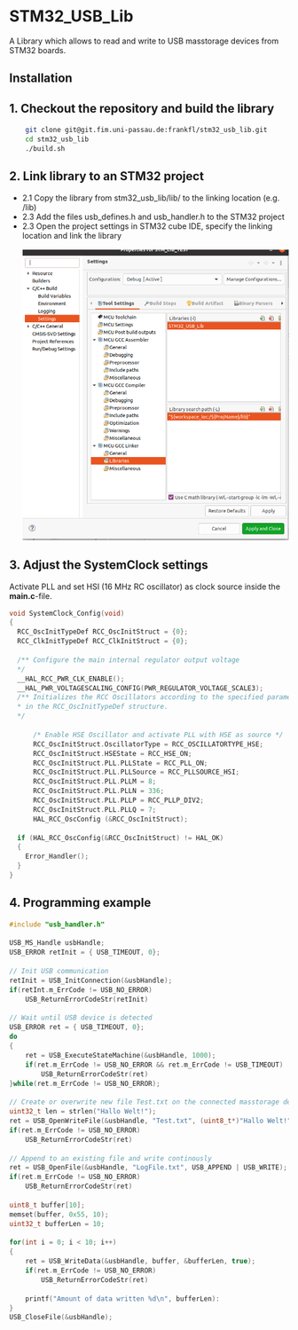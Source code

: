 # STM32_USB_Lib

A Library which allows to read and write to USB masstorage devices from STM32 boards. 

## Installation

## 1. Checkout the repository and build the library</li>

```bash
    git clone git@git.fim.uni-passau.de:frankfl/stm32_usb_lib.git
    cd stm32_usb_lib
    ./build.sh
```

## 2. Link library to an STM32 project</li>

<ul>
<li>2.1 Copy the library from stm32_usb_lib/lib/ to the linking location (e.g. <ProjectName>/lib)</li>

<li>2.3 Add the files usb_defines.h and usb_handler.h to the STM32 project</li>

<li>2.3 Open the project settings in STM32 cube IDE, specify the linking location and link the library</li>
<br>
<img src="./docs and specs/figures/Linker_Settings.png" width="600">

</ul>

## 3. Adjust the SystemClock settings

Activate PLL and set HSI (16 MHz RC oscillator) as clock source inside the **main.c**-file.

```c
void SystemClock_Config(void)
{
  RCC_OscInitTypeDef RCC_OscInitStruct = {0};
  RCC_ClkInitTypeDef RCC_ClkInitStruct = {0};

  /** Configure the main internal regulator output voltage
  */
  __HAL_RCC_PWR_CLK_ENABLE();
  __HAL_PWR_VOLTAGESCALING_CONFIG(PWR_REGULATOR_VOLTAGE_SCALE3);
  /** Initializes the RCC Oscillators according to the specified parameters
  * in the RCC_OscInitTypeDef structure.
  */

  	  /* Enable HSE Oscillator and activate PLL with HSE as source */
  	  RCC_OscInitStruct.OscillatorType = RCC_OSCILLATORTYPE_HSE;
  	  RCC_OscInitStruct.HSEState = RCC_HSE_ON;
  	  RCC_OscInitStruct.PLL.PLLState = RCC_PLL_ON;
  	  RCC_OscInitStruct.PLL.PLLSource = RCC_PLLSOURCE_HSI;
  	  RCC_OscInitStruct.PLL.PLLM = 8;
  	  RCC_OscInitStruct.PLL.PLLN = 336;
  	  RCC_OscInitStruct.PLL.PLLP = RCC_PLLP_DIV2;
  	  RCC_OscInitStruct.PLL.PLLQ = 7;
  	  HAL_RCC_OscConfig (&RCC_OscInitStruct);

  if (HAL_RCC_OscConfig(&RCC_OscInitStruct) != HAL_OK)
  {
    Error_Handler();
  }
}
```

## 4. Programming example

```c
#include "usb_handler.h"

USB_MS_Handle usbHandle;
USB_ERROR retInit = { USB_TIMEOUT, 0};

// Init USB communication
retInit = USB_InitConnection(&usbHandle);
if(retInt.m_ErrCode != USB_NO_ERROR)
    USB_ReturnErrorCodeStr(retInit)

// Wait until USB device is detected
USB_ERROR ret = { USB_TIMEOUT, 0};
do
{
    ret = USB_ExecuteStateMachine(&usbHandle, 1000);
    if(ret.m_ErrCode != USB_NO_ERROR && ret.m_ErrCode != USB_TIMEOUT)
        USB_ReturnErrorCodeStr(ret)
}while(ret.m_ErrCode != USB_NO_ERROR);

// Create or overwrite new file Test.txt on the connected masstorage device
uint32_t len = strlen("Hallo Welt!");
ret = USB_OpenWriteFile(&usbHandle, "Test.txt", (uint8_t*)"Hallo Welt!", &len, USB_OVERWRITE | USB_WRITE, FALSE);
if(ret.m_ErrCode != USB_NO_ERROR)
    USB_ReturnErrorCodeStr(ret)

// Append to an existing file and write continously
ret = USB_OpenFile(&usbHandle, "LogFile.txt", USB_APPEND | USB_WRITE);
if(ret.m_ErrCode != USB_NO_ERROR)
    USB_ReturnErrorCodeStr(ret)

uint8_t buffer[10];
memset(buffer, 0x55, 10);
uint32_t bufferLen = 10;

for(int i = 0; i < 10; i++)
{
    ret = USB_WriteData(&usbHandle, buffer, &bufferLen, true);
    if(ret.m_ErrCode != USB_NO_ERROR)
        USB_ReturnErrorCodeStr(ret)

    printf("Amount of data written %d\n", bufferLen):
}
USB_CloseFile(&usbHandle);
```
